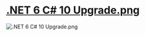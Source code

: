# [.NET 6 C# 10 Upgrade.png](http://localhost:8080/streaming/thumbnail?background=%2Fimages%2Fhero%2FCode-1600x900.jpg&title=.NET%206%20%26%20C%23%2010%20Upgrade&subtitle=Is%20it%20really%20easy%3F&image1=%2Fimages%2Freactions%2FPointing-Left-1099x924.png&image1-width=1099&image1-height=924&image1-x=700&image1-y=150&image2=%2Fimages%2Fitems%2FNET-768x768.png&image2-width=468&image2-height=468&image2-x=100)

![.NET 6 C# 10 Upgrade.png](./NET-6-C-10-Upgrade.png)
